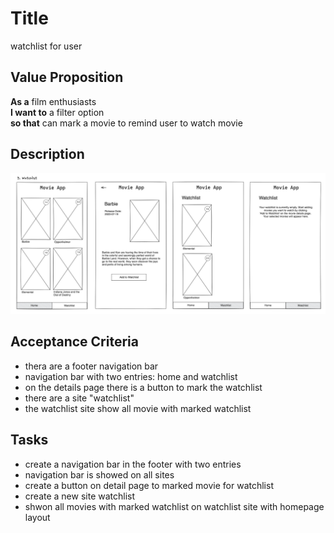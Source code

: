 # Title

watchlist for user

## Value Proposition

**As a** film enthusiasts <br>
**I want to** a filter option <br>
**so that** can mark a movie to remind user to watch movie <br>

## Description

![wireframe](./assets/scribble-watchlist.png)

## Acceptance Criteria

- thera are a footer navigation bar
- navigation bar with two entries: home and watchlist
- on the details page there is a button to mark the watchlist
- there are a site "watchlist"
- the watchlist site show all movie with marked watchlist

## Tasks

- create a navigation bar in the footer with two entries
- navigation bar is showed on all sites
- create a button on detail page to marked movie for watchlist
- create a new site watchlist
- shwon all movies with marked watchlist on watchlist site with homepage layout

